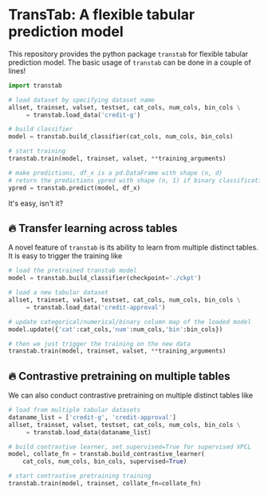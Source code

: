 # TransTab: A flexible tabular prediction model

This repository provides the python package `transtab` for flexible tabular prediction model. The basic usage of `transtab` can be done in a couple of lines!

```python
import transtab

# load dataset by specifying dataset name
allset, trainset, valset, testset, cat_cols, num_cols, bin_cols \
     = transtab.load_data('credit-g')

# build classifier
model = transtab.build_classifier(cat_cols, num_cols, bin_cols)

# start training
transtab.train(model, trainset, valset, **training_arguments)

# make predictions, df_x is a pd.DataFrame with shape (n, d)
# return the predictions ypred with shape (n, 1) if binary classification; (n, n_class) if multiclass classification.
ypred = transtab.predict(model, df_x)
```

It's easy, isn't it?

## 🔥 Transfer learning across tables

A novel feature of `transtab` is its ability to learn from multiple distinct tables. It is easy to trigger the training like

```python
# load the pretrained transtab model
model = transtab.build_classifier(checkpoint='./ckpt')

# load a new tabular dataset
allset, trainset, valset, testset, cat_cols, num_cols, bin_cols \
     = transtab.load_data('credit-approval')

# update categorical/numerical/binary column map of the loaded model
model.update({'cat':cat_cols,'num':num_cols,'bin':bin_cols})

# then we just trigger the training on the new data
transtab.train(model, trainset, valset, **training_arguments)
```

## 🔥 Contrastive pretraining on multiple tables

We can also conduct contrastive pretraining on multiple distinct tables like

```python
# load from multiple tabular datasets
dataname_list = ['credit-g', 'credit-approval']
allset, trainset, valset, testset, cat_cols, num_cols, bin_cols \
     = transtab.load_data(dataname_list)

# build contrastive learner, set supervised=True for supervised VPCL
model, collate_fn = transtab.build_contrastive_learner(
    cat_cols, num_cols, bin_cols, supervised=True)

# start contrastive pretraining training
transtab.train(model, trainset, collate_fn=collate_fn)
```